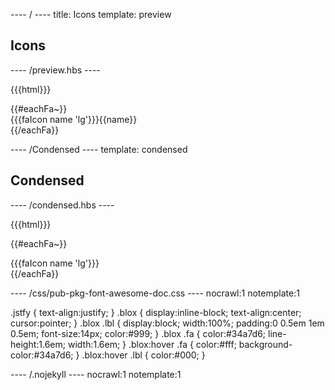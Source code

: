 ---- / ----
title: Icons
template: preview

## Icons

---- /preview.hbs ----

{{{html}}}

<div class="jstfy">
{{#eachFa~}}
<div class="blox">{{{faIcon name 'lg'}}}<span class="lbl">{{name}}</span></div>
{{/eachFa}}
</div>


---- /Condensed ----
template: condensed

## Condensed

---- /condensed.hbs ----

{{{html}}}

{{#eachFa~}}
<div title="{{{name}}}" class="blox">{{{faIcon name 'lg'}}}</div>
{{/eachFa}}


---- /css/pub-pkg-font-awesome-doc.css ----
nocrawl:1
notemplate:1

.jstfy { text-align:justify; }
.blox  { display:inline-block; text-align:center; cursor:pointer; }
.blox .lbl { display:block; width:100%; padding:0 0.5em 1em 0.5em; font-size:14px; color:#999; }
.blox .fa  { color:#34a7d6; line-height:1.6em; width:1.6em; }
.blox:hover .fa { color:#fff; background-color:#34a7d6; }
.blox:hover .lbl { color:#000; }


---- /.nojekyll ----
nocrawl:1
notemplate:1

